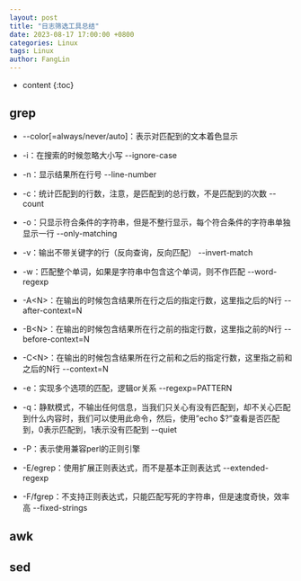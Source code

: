 ```yaml
---
layout: post
title: "日志筛选工具总结"
date: 2023-08-17 17:00:00 +0800
categories: Linux
tags: Linux
author: FangLin
---
```


* content
{:toc}

## grep

- --color[=always/never/auto]：表示对匹配到的文本着色显示

- -i：在搜索的时候忽略大小写 --ignore-case

- -n：显示结果所在行号 --line-number

- -c：统计匹配到的行数，注意，是匹配到的总行数，不是匹配到的次数 --count

- -o：只显示符合条件的字符串，但是不整行显示，每个符合条件的字符串单独显示一行 --only-matching

- -v：输出不带关键字的行（反向查询，反向匹配） --invert-match

- -w：匹配整个单词，如果是字符串中包含这个单词，则不作匹配 --word-regexp

- -A\<N\>：在输出的时候包含结果所在行之后的指定行数，这里指之后的N行 --after-context=N

- -B\<N\>：在输出的时候包含结果所在行之前的指定行数，这里指之前的N行 --before-context=N

- -C\<N\>：在输出的时候包含结果所在行之前和之后的指定行数，这里指之前和之后的N行 --context=N

- -e：实现多个选项的匹配，逻辑or关系 --regexp=PATTERN

- -q：静默模式，不输出任何信息，当我们只关心有没有匹配到，却不关心匹配到什么内容时，我们可以使用此命令，然后，使用”echo $?”查看是否匹配到，0表示匹配到，1表示没有匹配到 --quiet

- -P：表示使用兼容perl的正则引擎

- -E/egrep：使用扩展正则表达式，而不是基本正则表达式 --extended-regexp

- -F/fgrep：不支持正则表达式，只能匹配写死的字符串，但是速度奇快，效率高 --fixed-strings

## awk

## sed
